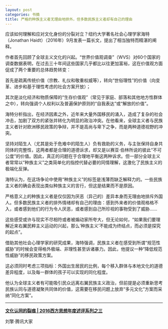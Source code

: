 ```yaml
---
layout: post
categories: 书摘
title: 严格的种族主义者无理由地排外，但多数民族主义者却有自己的理由
---
```


应该如何理解和应对文化身份的分裂对立？纽约大学著名社会心理学家海特（Jonathan Haidt）（2016年）9月发表一篇长文，提出了相当独特而精湛的阐释。

作者首先回顾了全球主义文化的兴起。“世界价值观调查”（WVS）对60个国家的调查数据表明，在过去三十年间这些国家几乎都比以往更加富裕，这在价值观方面促成了两个重要的总体趋势转变：

首先是疏离传统价值（宗教、礼仪和敬重权威等），转向“世俗理性”的价值（向变革、进步和基于理性考虑的社会方案开放）；

其次是淡化经济和物质保障的“生存价值观”（常见于家庭、部落和其他地方性群体之中），转向强调个人权利以及普遍保护原则的“自我表达”或“解放的价值”。

海特分析指出，在经济因素之外，近年来大量外国移民的涌入，造成了复杂的社会冲击，加剧了双方的紧张并转化为明显的政治冲突。在他看来，全球主义者与民族主义者针对欧洲移民政策的争辩，并不是高尚与卑下之争，而是两种道德视野的冲突。

坚持对陌生人（尤其是处于危难中的陌生人）负有救助的义务，与主张保持自身共同体的完整性，这两者都是合理的道德诉求，却又是以赛亚·伯林所说的彼此“不可公度”的价值。因此，真正的问题在于合理地平衡这两种诉求。但一部分全球主义者常常以“种族主义”之类简单化的指控代替必要的同情理解，这激化了民族主义的极端化反弹。

海特认为，在这场争论中使用“种族主义”的标签是浅薄而缺乏解释力的。一些民族主义者的确会表现出类似种族主义的言行，但这是结果而不是原因。

严格意义上的种族主义者是仅仅因为厌恶（异己的）差异本身而无理由地排斥外国人。但多数民族主义者的排外情绪却有自己的理由：感到外来者的价值观格格不入，或者感到他们的行为令人厌恶，或者感到自己所珍视的事物受到了威胁……

这些感受或许与现实不尽相符或者被煽动家所夸大，但无论如何，“如果我们要理解近来右翼民粹主义运动的兴起，那么‘种族主义’不能成为终结点，而必须是探究的起点”。

借助其他社会心理学家的研究成果，海特强调，民族主义者在感受到所谓“规范性威胁”的时候会变得格外极端、非理性甚至诉诸暴力。因此，他提议一种“降低规范性威胁”的移民政策方案。

这必须同时考虑三项指标：外国出生居民的比例，每个移入群体与本地文化的道德差异程度，以及每一群体的孩子可以实现的同化程度。

他认为全球主义者有可能吸引民众远离右翼民族主义政治，但前提是必须重新思考民族认同与道德凝聚共同体的价值，这需要在移民问题上放弃“多元文化”方案而采纳“同化方案”。

---

**[文化认同的裂痕 | 2016西方思想年度述评系列之三](http://t.cn/Rxzc1Dk)**

刘擎·腾讯大家